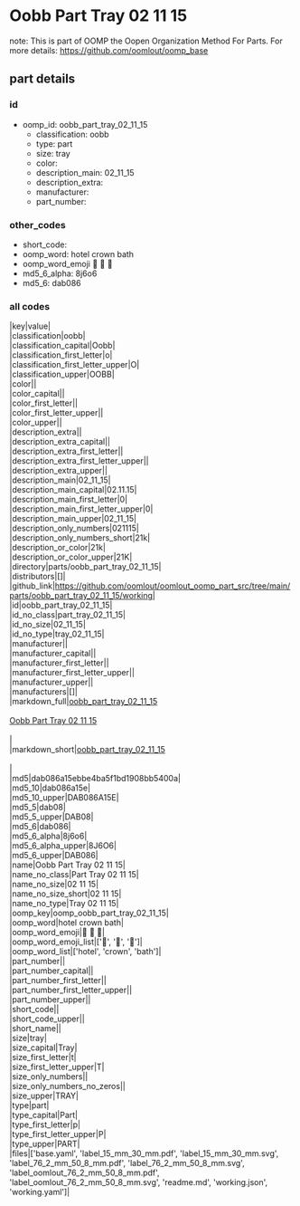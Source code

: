 # Oobb Part Tray 02 11 15  

note: This is part of OOMP the Oopen Organization Method For Parts. For more details: https://github.com/oomlout/oomp_base

##  part details





### id
* oomp_id: oobb_part_tray_02_11_15
  * classification: oobb
  * type: part
  * size: tray
  * color: 
  * description_main: 02_11_15
  * description_extra: 
  * manufacturer: 
  * part_number: 

### other_codes
* short_code: 
* oomp_word: hotel crown bath
* oomp_word_emoji :hotel: :crown: :bath:
* md5_6_alpha: 8j6o6
* md5_6: dab086

### all codes 
|key|value|  
|classification|oobb|  
|classification_capital|Oobb|  
|classification_first_letter|o|  
|classification_first_letter_upper|O|  
|classification_upper|OOBB|  
|color||  
|color_capital||  
|color_first_letter||  
|color_first_letter_upper||  
|color_upper||  
|description_extra||  
|description_extra_capital||  
|description_extra_first_letter||  
|description_extra_first_letter_upper||  
|description_extra_upper||  
|description_main|02_11_15|  
|description_main_capital|02.11.15|  
|description_main_first_letter|0|  
|description_main_first_letter_upper|0|  
|description_main_upper|02_11_15|  
|description_only_numbers|021115|  
|description_only_numbers_short|21k|  
|description_or_color|21k|  
|description_or_color_upper|21K|  
|directory|parts/oobb_part_tray_02_11_15|  
|distributors|[]|  
|github_link|https://github.com/oomlout/oomlout_oomp_part_src/tree/main/parts/oobb_part_tray_02_11_15/working|  
|id|oobb_part_tray_02_11_15|  
|id_no_class|part_tray_02_11_15|  
|id_no_size|02_11_15|  
|id_no_type|tray_02_11_15|  
|manufacturer||  
|manufacturer_capital||  
|manufacturer_first_letter||  
|manufacturer_first_letter_upper||  
|manufacturer_upper||  
|manufacturers|[]|  
|markdown_full|[oobb_part_tray_02_11_15](https://github.com/oomlout/oomlout_oomp_part_src/tree/main/parts/oobb_part_tray_02_11_15/working)<br>[](https://github.com/oomlout/oomlout_oomp_part_src/tree/main/parts/oobb_part_tray_02_11_15/working)<br>[Oobb Part Tray 02 11 15](https://github.com/oomlout/oomlout_oomp_part_src/tree/main/parts/oobb_part_tray_02_11_15/working)<br><br>|  
|markdown_short|[oobb_part_tray_02_11_15](https://github.com/oomlout/oomlout_oomp_part_src/tree/main/parts/oobb_part_tray_02_11_15/working)<br><br>|  
|md5|dab086a15ebbe4ba5f1bd1908bb5400a|  
|md5_10|dab086a15e|  
|md5_10_upper|DAB086A15E|  
|md5_5|dab08|  
|md5_5_upper|DAB08|  
|md5_6|dab086|  
|md5_6_alpha|8j6o6|  
|md5_6_alpha_upper|8J6O6|  
|md5_6_upper|DAB086|  
|name|Oobb Part Tray 02 11 15|  
|name_no_class|Part Tray 02 11 15|  
|name_no_size|02 11 15|  
|name_no_size_short|02 11 15|  
|name_no_type|Tray 02 11 15|  
|oomp_key|oomp_oobb_part_tray_02_11_15|  
|oomp_word|hotel crown bath|  
|oomp_word_emoji|:hotel: :crown: :bath:|  
|oomp_word_emoji_list|[':hotel:', ':crown:', ':bath:']|  
|oomp_word_list|['hotel', 'crown', 'bath']|  
|part_number||  
|part_number_capital||  
|part_number_first_letter||  
|part_number_first_letter_upper||  
|part_number_upper||  
|short_code||  
|short_code_upper||  
|short_name||  
|size|tray|  
|size_capital|Tray|  
|size_first_letter|t|  
|size_first_letter_upper|T|  
|size_only_numbers||  
|size_only_numbers_no_zeros||  
|size_upper|TRAY|  
|type|part|  
|type_capital|Part|  
|type_first_letter|p|  
|type_first_letter_upper|P|  
|type_upper|PART|  
|files|['base.yaml', 'label_15_mm_30_mm.pdf', 'label_15_mm_30_mm.svg', 'label_76_2_mm_50_8_mm.pdf', 'label_76_2_mm_50_8_mm.svg', 'label_oomlout_76_2_mm_50_8_mm.pdf', 'label_oomlout_76_2_mm_50_8_mm.svg', 'readme.md', 'working.json', 'working.yaml']|  

